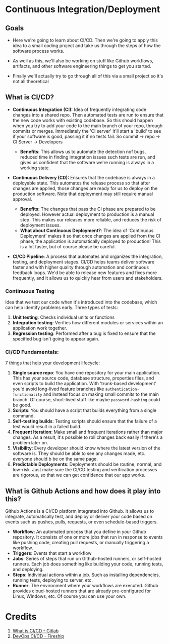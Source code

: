# Continuous Integration/Deployment

## Goals
- Here we're going to learn about CI/CD. Then we're going to apply this idea to a small coding project and take us through the steps of how the software process works. 

- As well as this, we'll also be working on stuff like Github workflows, artifacts, and other software engineering things to get you started.

- Finally we'll actually try to go through all of this via a small project so it's not all theoretical

## What is CI/CD?
- **Continuous Integration (CI):** Idea of frequently integrating code changes into a shared repo. Then automated tests are run to ensure that the new code works with existing codebase. So this should happen when you try to add your code to the main branch of your repo, through commits or merges. Immediately the 'CI server' it'll start a 'build' to see if your software is good, passing it if no tests fail. So commit -> repo -> CI Server -> Developers
  - **Benefits**: This allows us to automate the detection nof bugs, reduced time in finding integration issues such tests are run, and gives us confident that the software we're running is always in a working state.
- **Continuous Delivery (CD):** Ensures that the codebase is always in a deployable state. This automates the release process so that after changes are applied, those changes are ready for us to deploy on the production software. Note that deployment may still require manual approval.
  - **Benefits**: The changes that pass the CI phase are prepared to be deployed. However actual deployment to production is a manual step. This makes our releases more reliable, and reduces the risk of deployment issues.
  - **What about Continuous Deployment?**: The idea of 'Continuous Deployment' makes it so that once changes are applied from the CI phase, the application is automatically deployed to production! This is a lot faster, but of course please be careful.

- **CI/CD Pipeline**: A process that automates and organizes the integration, testing, and deployment stages. CI/CD helps teams deliver software faster and with higher quality through automation and continuous feedback loops. We'd be able to release new features and fixes more frequently, and it allows us to quickly hear from users and stakeholders.

### Continuous Testing 
Idea that we test our code when it's introduced into the codebase, which can help identify problems early. Three types of tests:
1. **Unit testing**: Checks individual units or functions
2. **Integration testing**: Verifies how different modules or services within an application work together.
3. **Regression testing**: Performed after a bug is fixed to ensure that the specified bug isn't going to appear again.

### CI/CD Fundamentals:
7 things that help your development lifecycle:
1. **Single source repo**: You have one repository for your main application. This has your source code, database structure, properties files, and even scripts to build the  application. With 'trunk-based development' you'd avoid long-lived feature branches like `authentication-functionality` and instead focus on making small commits to the main branch. Of course, short-lived stuff like maybe `password-hashing` could be good.
2. **Scripts**: You should have a script that builds everything from a single command. 
3. **Self-testing builds**: Testing scripts should ensure that the failure of a test would result in a failed build. 
4. **Frequent Iteration**: Make small and frequent iterations rather than major changes. As a result, it's possible to roll changes back easily if there's a problem later on.
5. **Visibility**: Every developer should know where the latest version of the software is. They should be able to see any changes made, etc. everyone should b be on the same page.
6. **Predictable Deployments**: Deployments should be routine, normal, and low-risk. Just make sure the CI/CD testing and verification processes are rigorous, so that we can get confidence that our app works.

## What is Github Actions and how does it play into this?
Github Actions is a CI/CD platform integrated into Github. It allows us to integrate, automatically test, and deploy or deliver your code based on events such as pushes, pulls, requests, or even schedule-based triggers. 

- **Workflow**: An automated process that you define in your Github repository. It consists of one or more jobs that run in response to events like pushing code, creating pull requests, or manually triggering a workflow.
- **Triggers**: Events that start a workflow
- **Jobs**: Series of steps that run on Github-hosted runners, or self-hosted runners. Each job does something like building your code, running tests, and deploying.
- **Steps**: Individual actions within a job. Such as installing dependencies, running tests, deploying to server, etc.
- **Runner**: The environment where your workflows are executed. Github provides cloud-hosted runners that are already pre-configured for Linux, Windows, etc. Of course you can use your own.

# Credits
1. [What is CI/CD - Gitlab](https://about.gitlab.com/topics/ci-cd/)
2. [DevOps CI/CD - Fireship](https://www.youtube.com/watch?v=scEDHsr3APg)

